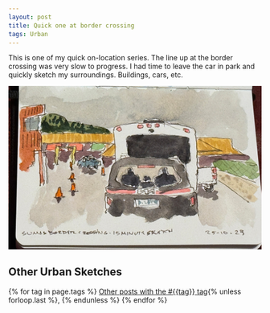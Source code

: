 ```yaml
---
layout: post
title: Quick one at border crossing
tags: Urban
---
```


This is one of my quick on-location series. The line up at the border crossing was very slow to progress. I had time to leave the car in park and quickly sketch my surroundings. Buildings, cars, etc.

![Line and wash sketch. The back of a small car with people in it viewed through the rear window. In front of the car is the back of a trailer RV. A white pickup truck is trying to get in front of the RV from the right. In the midground is the border control, with two closed gates with red signs about them, and one open gate with green sign about it. Some traffic cones are creating lines to follow. A mountain in the distance with a grey sky full of menacing clouds.](/images/border-crossing.jpg)


## Other Urban Sketches

  {% for tag in page.tags %}
  <a class="post" href="/tag/{{tag}}">Other posts with the #{{tag}} tag</a>{% unless forloop.last %}, {% endunless %}
  {% endfor %}